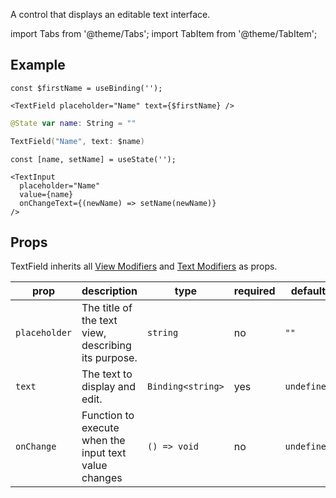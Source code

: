 ---
---

A control that displays an editable text interface.

import Tabs from '@theme/Tabs';
import TabItem from '@theme/TabItem';

## Example

<Tabs>
<TabItem value="srn" label="swiftui-react-native">

```tsx
const $firstName = useBinding('');
```

```tsx
<TextField placeholder="Name" text={$firstName} />
```

</TabItem>
<TabItem value="swiftui" label="SwiftUI">

```swift
@State var name: String = ""
```

```swift
TextField("Name", text: $name)
```

</TabItem>
<TabItem value="react-native" label="React Native">

```tsx
const [name, setName] = useState('');
```

```tsx
<TextInput
  placeholder="Name"
  value={name}
  onChangeText={(newName) => setName(newName)}
/>
```

</TabItem>
</Tabs>

## Props

TextField inherits all [View Modifiers](../modifiers#view-modifiers) and [Text Modifiers](../modifiers#text-modifiers) as props.

| prop          | description                                           | type              | required | default     |
| ------------- | ----------------------------------------------------- | ----------------- | -------- | ----------- |
| `placeholder` | The title of the text view, describing its purpose.   | `string`          | no       | `""`        |
| `text`        | The text to display and edit.                         | `Binding<string>` | yes      | `undefined` |
| `onChange`    | Function to execute when the input text value changes | `() => void`      | no       | `undefined` |
